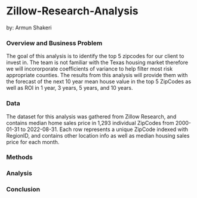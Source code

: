 # Zillow-Research-Analysis
by: Armun Shakeri

### Overview and Business Problem

The goal of this analysis is to identify the top 5 zipcodes for our client to invest in. The team is not familiar with the Texas housing market therefore we will incororporate coefficients of variance to help filter most risk appropriate counties. The results from this analysis will provide them with the forecast of the next 10 year mean house value in the top 5 ZipCodes as well as ROI in 1 year, 3 years, 5 years, and 10 years.


### Data

The dataset for this analysis was gathered from Zillow Research, and contains median home sales price in 1,293 individual ZipCodes from 2000-01-31 to 2022-08-31. Each row represents a unique ZipCode indexed with RegionID, and contains other location info as well as median housing sales price for each month. 

### Methods


### Analysis


### Conclusion
